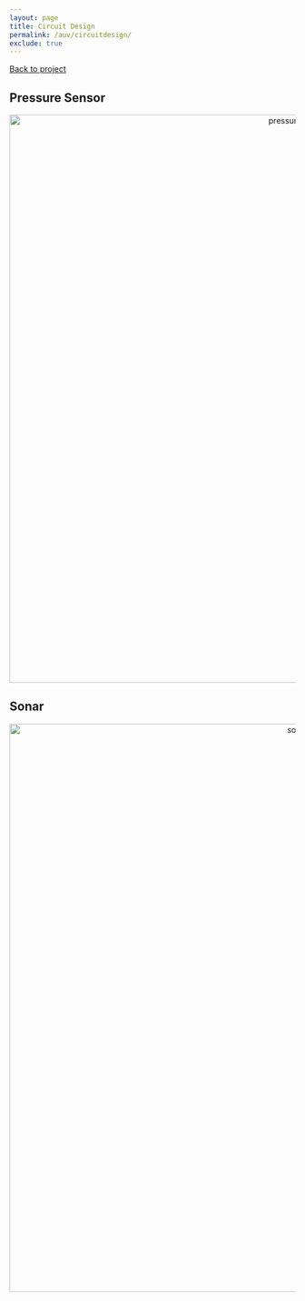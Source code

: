 ```yaml
---
layout: page
title: Circuit Design
permalink: /auv/circuitdesign/
exclude: true
---
```


[Back to project](/auv)
 

## Pressure Sensor
<div style="text-align: center">
  <img src="../../assets/schematics/auv/pressure_schem.png" alt="pressuresensor" width="1000" />
</div>


## Sonar
<div style="text-align: center">
  <img src="../../assets/schematics/auv/sonar_schem.PNG" alt="sonar" width="1000" />
</div>

